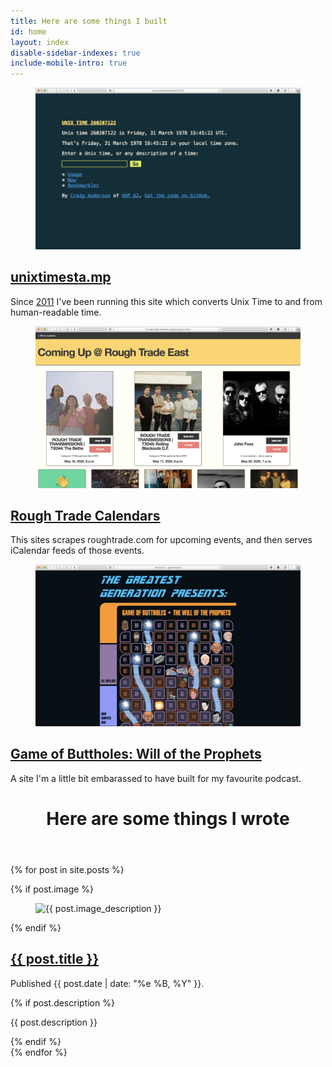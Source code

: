 ```yaml
---
title: Here are some things I built
id: home
layout: index
disable-sidebar-indexes: true
include-mobile-intro: true
---
```



<article class="thing-i-built preview">
  <figure><img src="/assets/screenshots/unixtimestamp.jpg"></figure>
  <div>
    <h1><a href="http://unixtimesta.mp" data-fathom-goal-id="RIVS7KEW">unixtimesta.mp</a></h1>
    <p>Since <a href="https://www.unixtimesta.mp/1300013503" data-fathom-goal-id="RIVS7KEW">2011</a> I've been running this site which converts Unix Time to and from human-readable time.</p>
  </div>
</article>
<article class="thing-i-built preview">
  <figure><img src="/assets/screenshots/rough-trade.jpg"></figure>
  <div>
    <h1><a href="https://rough-trade-calendars.craiga.id.au" data-fathom-goal-id="FN3V3C8A">Rough Trade Calendars</a></h1>
    <p>This sites scrapes roughtrade.com for upcoming events, and then serves iCalendar feeds of those events.</p>
  </div>
</article>
<article class="thing-i-built preview">
  <figure><img src="/assets/screenshots/will-of-the-prophets.jpg"></figure>
  <div>
    <h1><a href="http://gagh.biz/game" data-fathom-goal-id="CDWN0BWW">Game of Buttholes: Will of the Prophets</a></h1>
    <p>A site I'm a little bit embarassed to have built for my favourite podcast.</p>
  </div>
</article>

<header>
  <h1>Here are some things I wrote</h1>
</header>

{% for post in site.posts %}
<article class="preview">
  {% if post.image %}
    <figure><img src="{{ post.image }}" alt="{{ post.image_description }}"></figure>
  {% endif %}
  <div>
    <h1><a href="{{ post.url }}">{{ post.title }}</a></h1>
    <p class="small">Published {{ post.date | date: "%e %B, %Y" }}.</p>
    {% if post.description %}
        <p>{{ post.description }}</p>
    {% endif %}
  </div>
</article>
{% endfor %}
